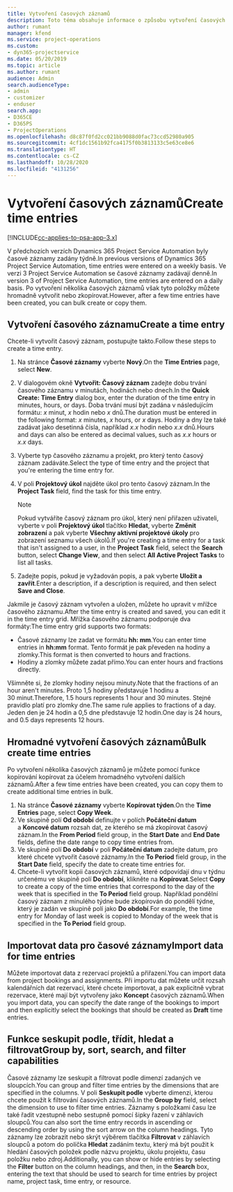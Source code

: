 ```yaml
---
title: Vytvoření časových záznamů
description: Toto téma obsahuje informace o způsobu vytvoření časových záznamů.
author: rumant
manager: kfend
ms.service: project-operations
ms.custom:
- dyn365-projectservice
ms.date: 05/20/2019
ms.topic: article
ms.author: rumant
audience: Admin
search.audienceType:
- admin
- customizer
- enduser
search.app:
- D365CE
- D365PS
- ProjectOperations
ms.openlocfilehash: d8c87f0fd2cc021bb9088d0fac73ccd52980a905
ms.sourcegitcommit: 4cf1dc1561b92fca4175f0b3813133c5e63ce8e6
ms.translationtype: HT
ms.contentlocale: cs-CZ
ms.lasthandoff: 10/28/2020
ms.locfileid: "4131256"
---
```

# <a name="create-time-entries"></a><span data-ttu-id="4f0fd-103">Vytvoření časových záznamů</span><span class="sxs-lookup"><span data-stu-id="4f0fd-103">Create time entries</span></span>

[!INCLUDE[cc-applies-to-psa-app-3.x](../includes/cc-applies-to-psa-app-3x.md)]

<span data-ttu-id="4f0fd-104">V předchozích verzích Dynamics 365 Project Service Automation byly časové záznamy zadány týdně.</span><span class="sxs-lookup"><span data-stu-id="4f0fd-104">In previous versions of Dynamics 365 Project Service Automation, time entries were entered on a weekly basis.</span></span> <span data-ttu-id="4f0fd-105">Ve verzi 3 Project Service Automation se časové záznamy zadávají denně.</span><span class="sxs-lookup"><span data-stu-id="4f0fd-105">In version 3 of Project Service Automation, time entries are entered on a daily basis.</span></span> <span data-ttu-id="4f0fd-106">Po vytvoření několika časových záznamů však tyto položky můžete hromadně vytvořit nebo zkopírovat.</span><span class="sxs-lookup"><span data-stu-id="4f0fd-106">However, after a few time entries have been created, you can bulk create or copy them.</span></span>

## <a name="create-a-time-entry"></a><span data-ttu-id="4f0fd-107">Vytvoření časového záznamu</span><span class="sxs-lookup"><span data-stu-id="4f0fd-107">Create a time entry</span></span>

<span data-ttu-id="4f0fd-108">Chcete-li vytvořit časový záznam, postupujte takto.</span><span class="sxs-lookup"><span data-stu-id="4f0fd-108">Follow these steps to create a time entry.</span></span>

1. <span data-ttu-id="4f0fd-109">Na stránce **Časové záznamy** vyberte **Nový**.</span><span class="sxs-lookup"><span data-stu-id="4f0fd-109">On the **Time Entries** page, select **New**.</span></span>
2. <span data-ttu-id="4f0fd-110">V dialogovém okně **Vytvořit: Časový záznam** zadejte dobu trvání časového záznamu v minutách, hodinách nebo dnech.</span><span class="sxs-lookup"><span data-stu-id="4f0fd-110">In the **Quick Create: Time Entry** dialog box, enter the duration of the time entry in minutes, hours, or days.</span></span> <span data-ttu-id="4f0fd-111">Doba trvání musí být zadána v následujícím formátu: *x* minut, *x* hodin nebo *x* dnů.</span><span class="sxs-lookup"><span data-stu-id="4f0fd-111">The duration must be entered in the following format: *x* minutes, *x* hours, or *x* days.</span></span> <span data-ttu-id="4f0fd-112">Hodiny a dny lze také zadávat jako desetinná čísla, například *x.x* hodin nebo *x.x* dnů.</span><span class="sxs-lookup"><span data-stu-id="4f0fd-112">Hours and days can also be entered as decimal values, such as *x.x* hours or *x.x* days.</span></span>
3. <span data-ttu-id="4f0fd-113">Vyberte typ časového záznamu a projekt, pro který tento časový záznam zadáváte.</span><span class="sxs-lookup"><span data-stu-id="4f0fd-113">Select the type of time entry and the project that you're entering the time entry for.</span></span>
4. <span data-ttu-id="4f0fd-114">V poli **Projektový úkol** najděte úkol pro tento časový záznam.</span><span class="sxs-lookup"><span data-stu-id="4f0fd-114">In the **Project Task** field, find the task for this time entry.</span></span>

    > [!NOTE]
    > <span data-ttu-id="4f0fd-115">Pokud vytváříte časový záznam pro úkol, který není přiřazen uživateli, vyberte v poli **Projektový úkol** tlačítko **Hledat**, vyberte **Změnit zobrazení** a pak vyberte **Všechny aktivní projektové úkoly** pro zobrazení seznamu všech úkolů.</span><span class="sxs-lookup"><span data-stu-id="4f0fd-115">If you're creating a time entry for a task that isn't assigned to a user, in the **Project Task** field, select the **Search** button, select **Change View**, and then select **All Active Project Tasks** to list all tasks.</span></span>

5. <span data-ttu-id="4f0fd-116">Zadejte popis, pokud je vyžadován popis, a pak vyberte **Uložit a zavřít**.</span><span class="sxs-lookup"><span data-stu-id="4f0fd-116">Enter a description, if a description is required, and then select **Save and Close**.</span></span>

<span data-ttu-id="4f0fd-117">Jakmile je časový záznam vytvořen a uložen, můžete ho upravit v mřížce časového záznamu.</span><span class="sxs-lookup"><span data-stu-id="4f0fd-117">After the time entry is created and saved, you can edit it in the time entry grid.</span></span> <span data-ttu-id="4f0fd-118">Mřížka časového záznamu podporuje dva formáty:</span><span class="sxs-lookup"><span data-stu-id="4f0fd-118">The time entry grid supports two formats:</span></span>

- <span data-ttu-id="4f0fd-119">Časové záznamy lze zadat ve formátu **hh: mm**.</span><span class="sxs-lookup"><span data-stu-id="4f0fd-119">You can enter time entries in **hh:mm** format.</span></span> <span data-ttu-id="4f0fd-120">Tento formát je pak převeden na hodiny a zlomky.</span><span class="sxs-lookup"><span data-stu-id="4f0fd-120">This format is then converted to hours and fractions.</span></span>
- <span data-ttu-id="4f0fd-121">Hodiny a zlomky můžete zadat přímo.</span><span class="sxs-lookup"><span data-stu-id="4f0fd-121">You can enter hours and fractions directly.</span></span>

<span data-ttu-id="4f0fd-122">Všimněte si, že zlomky hodiny nejsou minuty.</span><span class="sxs-lookup"><span data-stu-id="4f0fd-122">Note that the fractions of an hour aren't minutes.</span></span> <span data-ttu-id="4f0fd-123">Proto 1,5 hodiny představuje 1 hodinu a 30 minut.</span><span class="sxs-lookup"><span data-stu-id="4f0fd-123">Therefore, 1.5 hours represents 1 hour and 30 minutes.</span></span> <span data-ttu-id="4f0fd-124">Stejné pravidlo platí pro zlomky dne.</span><span class="sxs-lookup"><span data-stu-id="4f0fd-124">The same rule applies to fractions of a day.</span></span> <span data-ttu-id="4f0fd-125">Jeden den je 24 hodin a 0,5 dne představuje 12 hodin.</span><span class="sxs-lookup"><span data-stu-id="4f0fd-125">One day is 24 hours, and 0.5 days represents 12 hours.</span></span>

## <a name="bulk-create-time-entries"></a><span data-ttu-id="4f0fd-126">Hromadné vytvoření časových záznamů</span><span class="sxs-lookup"><span data-stu-id="4f0fd-126">Bulk create time entries</span></span>

<span data-ttu-id="4f0fd-127">Po vytvoření několika časových záznamů je můžete pomocí funkce kopírování kopírovat za účelem hromadného vytvoření dalších záznamů.</span><span class="sxs-lookup"><span data-stu-id="4f0fd-127">After a few time entries have been created, you can copy them to create additional time entries in bulk.</span></span>

1. <span data-ttu-id="4f0fd-128">Na stránce **Časové záznamy** vyberte **Kopírovat týden**.</span><span class="sxs-lookup"><span data-stu-id="4f0fd-128">On the **Time Entries** page, select **Copy Week**.</span></span>
2. <span data-ttu-id="4f0fd-129">Ve skupině polí **Od období** definujte v polích **Počáteční datum** a **Koncové datum** rozsah dat, ze kterého se má zkopírovat časový záznam.</span><span class="sxs-lookup"><span data-stu-id="4f0fd-129">In the **From Period** field group, in the **Start Date** and **End Date** fields, define the date range to copy time entries from.</span></span>
3. <span data-ttu-id="4f0fd-130">Ve skupině polí **Do období** v poli **Počáteční datum** zadejte datum, pro které chcete vytvořit časové záznamy.</span><span class="sxs-lookup"><span data-stu-id="4f0fd-130">In the **To Period** field group, in the **Start Date** field, specify the date to create time entries for.</span></span>
4. <span data-ttu-id="4f0fd-131">Chcete-li vytvořit kopii časových záznamů, které odpovídají dnu v týdnu určenému ve skupině polí **Do období**, klikněte na **Kopírovat**.</span><span class="sxs-lookup"><span data-stu-id="4f0fd-131">Select **Copy** to create a copy of the time entries that correspond to the day of the week that is specified in the **To Period** field group.</span></span> <span data-ttu-id="4f0fd-132">Například pondělní časový záznam z minulého týdne bude zkopírován do pondělí týdne, který je zadán ve skupině polí jako **Do období**.</span><span class="sxs-lookup"><span data-stu-id="4f0fd-132">For example, the time entry for Monday of last week is copied to Monday of the week that is specified in the **To Period** field group.</span></span>

## <a name="import-data-for-time-entries"></a><span data-ttu-id="4f0fd-133">Importovat data pro časové záznamy</span><span class="sxs-lookup"><span data-stu-id="4f0fd-133">Import data for time entries</span></span>

<span data-ttu-id="4f0fd-134">Můžete importovat data z rezervací projektů a přiřazení.</span><span class="sxs-lookup"><span data-stu-id="4f0fd-134">You can import data from project bookings and assignments.</span></span> <span data-ttu-id="4f0fd-135">Při importu dat můžete určit rozsah kalendářních dat rezervací, které chcete importovat, a pak explicitně vybrat rezervace, které mají být vytvořeny jako **Koncept** časových záznamů.</span><span class="sxs-lookup"><span data-stu-id="4f0fd-135">When you import data, you can specify the date range of the bookings to import and then explicitly select the bookings that should be created as **Draft** time entries.</span></span>

## <a name="group-by-sort-search-and-filter-capabilities"></a><span data-ttu-id="4f0fd-136">Funkce seskupit podle, třídit, hledat a filtrovat</span><span class="sxs-lookup"><span data-stu-id="4f0fd-136">Group by, sort, search, and filter capabilities</span></span>

<span data-ttu-id="4f0fd-137">Časové záznamy lze seskupit a filtrovat podle dimenzí zadaných ve sloupcích.</span><span class="sxs-lookup"><span data-stu-id="4f0fd-137">You can group and filter time entries by the dimensions that are specified in the columns.</span></span> <span data-ttu-id="4f0fd-138">V poli **Seskupit podle** vyberte dimenzi, kterou chcete použít k filtrování časových záznamů.</span><span class="sxs-lookup"><span data-stu-id="4f0fd-138">In the **Group by** field, select the dimension to use to filter time entries.</span></span> <span data-ttu-id="4f0fd-139">Záznamy s položkami času lze také řadit vzestupně nebo sestupně pomocí šipky řazení v záhlavích sloupců.</span><span class="sxs-lookup"><span data-stu-id="4f0fd-139">You can also sort the time entry records in ascending or descending order by using the sort arrow on the column headings.</span></span> <span data-ttu-id="4f0fd-140">Tyto záznamy lze zobrazit nebo skrýt výběrem tlačítka **Filtrovat** v záhlavích sloupců a potom do políčka **Hledat** zadáním textu, který má být použit k hledání časových položek podle názvu projektu, úkolu projektu, času položku nebo zdroj.</span><span class="sxs-lookup"><span data-stu-id="4f0fd-140">Additionally, you can show or hide entries by selecting the **Filter** button on the column headings, and then, in the **Search** box, entering the text that should be used to search for time entries by project name, project task, time entry, or resource.</span></span>
